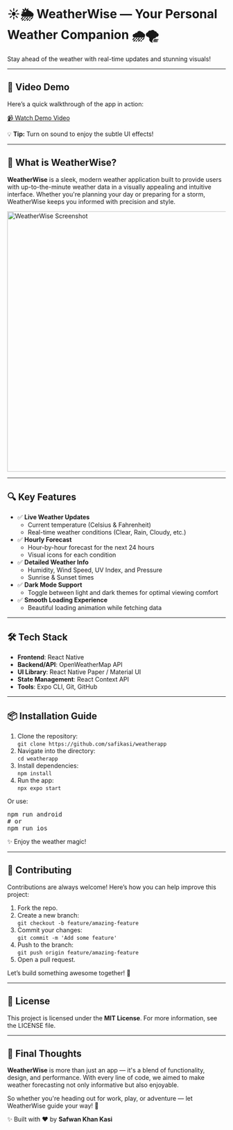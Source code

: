 <!DOCTYPE html>
<html lang="en">
<head>
<meta charset="UTF-8">
<meta name="viewport" content="width=device-width, initial-scale=1.0">
</head>
<body>

<h1>☀️🌦️ WeatherWise — Your Personal Weather Companion 🌧️🌪️</h1>
<p>Stay ahead of the weather with real-time updates and stunning visuals!</p>

<hr>

<h2>🎥 Video Demo</h2>
<p>Here’s a quick walkthrough of the app in action:</p>
<p><a href="https://github.com/user-attachments/assets/70817892-7e30-49b5-9e17-6b6faa3beb6b" target="_blank">📹 Watch Demo Video</a></p>
<p>💡 <strong>Tip:</strong> Turn on sound to enjoy the subtle UI effects!</p>

<hr>

<h2>🌟 What is WeatherWise?</h2>
<p><strong>WeatherWise</strong> is a sleek, modern weather application built to provide users with up-to-the-minute weather data in a visually appealing and intuitive interface. Whether you're planning your day or preparing for a storm, WeatherWise keeps you informed with precision and style.</p>

<p><img src="https://github.com/user-attachments/assets/7449d83b-b92b-4a5c-a92f-a1862a776ed0" alt="WeatherWise Screenshot" width="600"></p>

<hr>

<h2>🔍 Key Features</h2>
<ul>
<li>✅ <strong>Live Weather Updates</strong>
  <ul>
    <li>Current temperature (Celsius &amp; Fahrenheit)</li>
    <li>Real-time weather conditions (Clear, Rain, Cloudy, etc.)</li>
  </ul>
</li>
<li>✅ <strong>Hourly Forecast</strong>
  <ul>
    <li>Hour-by-hour forecast for the next 24 hours</li>
    <li>Visual icons for each condition</li>
  </ul>
</li>
<li>✅ <strong>Detailed Weather Info</strong>
  <ul>
    <li>Humidity, Wind Speed, UV Index, and Pressure</li>
    <li>Sunrise &amp; Sunset times</li>
  </ul>
</li>
<li>✅ <strong>Dark Mode Support</strong>
  <ul>
    <li>Toggle between light and dark themes for optimal viewing comfort</li>
  </ul>
</li>
<li>✅ <strong>Smooth Loading Experience</strong>
  <ul>
    <li>Beautiful loading animation while fetching data</li>
  </ul>
</li>
</ul>

<hr>

<h2>🛠️ Tech Stack</h2>
<ul>
<li><strong>Frontend</strong>: React Native</li>
<li><strong>Backend/API</strong>: OpenWeatherMap API</li>
<li><strong>UI Library</strong>: React Native Paper / Material UI</li>
<li><strong>State Management</strong>: React Context API</li>
<li><strong>Tools</strong>: Expo CLI, Git, GitHub</li>
</ul>

<hr>

<h2>📦 Installation Guide</h2>

<ol>
<li>Clone the repository:<br>
<code>git clone https://github.com/safikasi/weatherapp</code></li>

<li>Navigate into the directory:<br>
<code>cd weatherapp</code></li>

<li>Install dependencies:<br>
<code>npm install</code></li>

<li>Run the app:<br>
<code>npx expo start</code></li>
</ol>

<p>Or use:</p>
<pre>
npm run android
# or
npm run ios
</pre>

<p>✨ Enjoy the weather magic!</p>

<hr>

<h2>🤝 Contributing</h2>
<p>Contributions are always welcome! Here’s how you can help improve this project:</p>
<ol>
<li>Fork the repo.</li>
<li>Create a new branch:<br><code>git checkout -b feature/amazing-feature</code></li>
<li>Commit your changes:<br><code>git commit -m 'Add some feature'</code></li>
<li>Push to the branch:<br><code>git push origin feature/amazing-feature</code></li>
<li>Open a pull request.</li>
</ol>
<p>Let’s build something awesome together! 🙌</p>

<hr>

<h2>📄 License</h2>
<p>This project is licensed under the <strong>MIT License</strong>. For more information, see the LICENSE file.</p>

<hr>

<h2>🎉 Final Thoughts</h2>
<p><strong>WeatherWise</strong> is more than just an app — it's a blend of functionality, design, and performance. With every line of code, we aimed to make weather forecasting not only informative but also enjoyable.</p>
<p>So whether you're heading out for work, play, or adventure — let WeatherWise guide your way! 🌈</p>

<p>✨ Built with ❤️ by <strong>Safwan Khan Kasi</strong></p>

</body>
</html>
